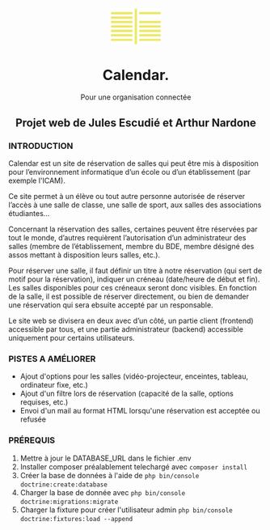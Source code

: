 <div align="center">
	<img src="public/Img/Logo.png" width="100">
	<h1 class="text-center"> 
		Calendar. 
	</h1>
	<span> Pour une organisation connectée</span>
</div>

<h2 align="center"> Projet web de <a>Jules Escudié et Arthur Nardone</a></h2>
	
<h3 > INTRODUCTION </h3>
Calendar est un site de réservation de salles qui peut être mis à disposition pour l’environnement informatique d’un école ou d’un établissement (par exemple l'ICAM). 

Ce site permet à un élève ou tout autre personne autorisée de réserver l’accès à une salle de classe, une salle de sport, aux salles des associations étudiantes…

Concernant la réservation des salles, 
certaines peuvent être réservées par tout le monde, d’autres requièrent l’autorisation d’un administrateur des salles 
(membre de l’établissement, membre du BDE, membre désigné des assos mettant à disposition leurs salles, etc.).

Pour réserver une salle, il faut définir un titre à notre réservation (qui sert de motif pour la réservation), indiquer un créneau (date/heure de début et fin).
Les salles disponibles pour ces créneaux seront donc visibles. En fonction de la salle, il est possible de réserver directement, ou bien de demander une réservation qui sera ebsuite accepté par un responsable.

Le site web se divisera en deux avec d’un côté, un partie client (frontend) accessible par tous, et une partie administrateur (backend) accessible uniquement pour certains utilisateurs.


<h3> PISTES A AMÉLIORER </h3>
<ul>
    <li>Ajout d'options pour les salles (vidéo-projecteur, enceintes, tableau, ordinateur fixe, etc.)</li>
    <li>Ajout d'un filtre lors de réservation (capacité de la salle, options requises, etc.)</li>
    <li>Envoi d'un mail au format HTML lorsqu'une réservation est acceptée ou refusée</li>
</ul>

<h3 > PRÉREQUIS </h3>

1. Mettre à jour le DATABASE_URL dans le fichier .env
2. Installer composer préalablement telechargé avec `composer install`
3. Créer la base de données à l'aide de `php bin/console doctrine:create:database`
4. Charger la base de donnée avec `php bin/console doctrine:migrations:migrate`
5. Charger la fixture pour créer l'utilisateur admin `php bin/console doctrine:fixtures:load --append`

